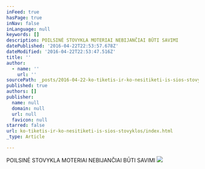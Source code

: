 ```yaml
---
inFeed: true
hasPage: true
inNav: false
inLanguage: null
keywords: []
description: POILSINĖ STOVYKLA MOTERIAI NEBIJANČIAI BŪTI SAVIMI
datePublished: '2016-04-22T22:53:57.678Z'
dateModified: '2016-04-22T22:53:47.516Z'
title: ''
author:
  - name: ''
    url: ''
sourcePath: _posts/2016-04-22-ko-tiketis-ir-ko-nesitiketi-is-sios-stovyklos.md
published: true
authors: []
publisher:
  name: null
  domain: null
  url: null
  favicon: null
starred: false
url: ko-tiketis-ir-ko-nesitiketi-is-sios-stovyklos/index.html
_type: Article

---
```

POILSINĖ STOVYKLA MOTERIAI NEBIJANČIAI BŪTI SAVIMI
![](https://s3-us-west-2.amazonaws.com/the-grid-img/p/5762bec40118f8609c67235c886142cdfa94beb3.jpg)
